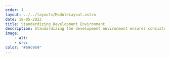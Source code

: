 ```yaml
---
order: 1
layout: ../../layouts/ModuleLayout.astro
date: 18-05-2023
title: Standardizing Development Environment
description: Standardizing the development environment ensures consistent and predictable outcomes, facilitating collaboration and troubleshooting, while also streamlining the deployment and maintenance processes.
image:
    - alt:
    - src:
color: "#69c969"
---
```

